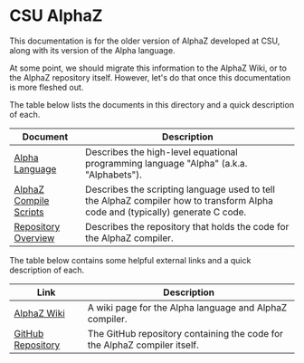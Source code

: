 # CSU AlphaZ
This documentation is for the older version of AlphaZ developed at CSU,
along with its version of the Alpha language.

At some point, we should migrate this information to the AlphaZ Wiki,
or to the AlphaZ repository itself.
However, let's do that once this documentation is more fleshed out.

The table below lists the documents in this directory and a quick description of each.

| Document                                                  | Description                                                                                                                    |
| --------------------------------------------------------- | ------------------------------------------------------------------------------------------------------------------------------ |
| [Alpha Language](./Alpha%20Language.md)                   | Describes the high-level equational programming language "Alpha" (a.k.a. "Alphabets").                                         |
| [AlphaZ Compile Scripts](./AlphaZ%20Compile%20Scripts.md) | Describes the scripting language used to tell the AlphaZ compiler how to transform Alpha code and (typically) generate C code. |
| [Repository Overview](./Repository%20Overview.md)         | Describes the repository that holds the code for the AlphaZ compiler.                                                          |

The table below contains some helpful external links and a quick description of each.

| Link                                                             | Description                                                               |
| ---------------------------------------------------------------- | ------------------------------------------------------------------------- |
| [AlphaZ Wiki](https://www.cs.colostate.edu/AlphaZ/wiki/doku.php) | A wiki page for the Alpha language and AlphaZ compiler.                   |
| [GitHub Repository](https://github.com/CSU-CS-Melange/AlphaZ)    | The GitHub repository containing the code for the AlphaZ compiler itself. |
